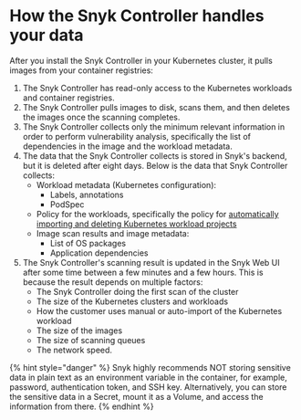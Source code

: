 # How the Snyk Controller handles your data

After you install the Snyk Controller in your Kubernetes cluster, it pulls images from your container registries:

1. The Snyk Controller has read-only access to the Kubernetes workloads and container registries.
2. The Snyk Controller pulls images to disk, scans them, and then deletes the images once the scanning completes.
3. The Snyk Controller collects only the minimum relevant information in order to perform vulnerability analysis, specifically the list of dependencies in the image and the workload metadata.
4. The data that the Snyk Controller collects is stored in Snyk's backend, but it is deleted after eight days. Below is the data that Snyk Controller collects:
   * Workload metadata (Kubernetes configuration):
     * Labels, annotations
     * PodSpec
   * Policy for the workloads, specifically the policy for [automatically importing and deleting Kubernetes workload projects](../kubernetes-integration-features/automatic-import-deletion-of-kubernetes-workloads-projects/)
   * Image scan results and image metadata:
     * List of OS packages
     * Application dependencies
5. The Snyk Controller's scanning result is updated in the Snyk Web UI after some time between a few minutes and a few hours. This is because the result depends on multiple factors:
   * The Snyk Controller doing the first scan of the cluster
   * The size of the Kubernetes clusters and workloads
   * How the customer uses manual or auto-import of the Kubernetes workload
   * The size of the images
   * The size of scanning queues
   * The network speed.

{% hint style="danger" %}
Snyk highly recommends NOT storing sensitive data in plain text as an environment variable in the container, for example, password, authentication token, and SSH key. Alternatively, you can store the sensitive data in a Secret, mount it as a Volume, and access the information from there.
{% endhint %}
